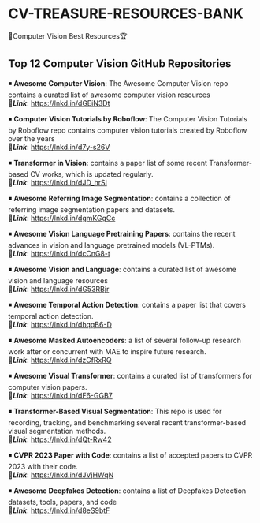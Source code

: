 # CV-TREASURE-RESOURCES-BANK
🥇Computer Vision Best Resources🏆

## Top 12 Computer Vision GitHub Repositories

◾ **Awesome Computer Vision**: The Awesome Computer Vision repo contains a curated list of awesome computer vision resources               
🔗***Link***: https://lnkd.in/dGEiN3Dt

◾ **Computer Vision Tutorials by Roboflow**: The Computer Vision Tutorials by Roboflow repo contains computer vision tutorials created by Roboflow over the years         
🔗***Link***: https://lnkd.in/d7y-s26V

◾ **Transformer in Vision**: contains a paper list of some recent Transformer-based CV works, which is updated regularly.                         
🔗***Link***: https://lnkd.in/dJD_hrSi

◾ **Awesome Referring Image Segmentation**: contains a collection of referring image segmentation papers and datasets.                       
🔗***Link***: https://lnkd.in/dgmKGgCc

◾ **Awesome Vision Language Pretraining Papers**: contains the recent advances in vision and language pretrained models (VL-PTMs).                           
🔗***Link***: https://lnkd.in/dcCnG8-t

◾ **Awesome Vision and Language**: contains a curated list of awesome vision and language resources                            
🔗***Link***: https://lnkd.in/dG53RBjr

◾ **Awesome Temporal Action Detection**: contains a paper list that covers temporal action detection.             
🔗***Link***: https://lnkd.in/dhqqB6-D

◾ **Awesome Masked Autoencoders**:  a list of several follow-up research work after or concurrent with MAE to inspire future research.                         
🔗***Link***: https://lnkd.in/dzCfRxRQ

◾ **Awesome Visual Transformer**: contains a curated list of transformers for computer vision papers.                                                
🔗***Link***: https://lnkd.in/dF6-GGB7

◾ **Transformer-Based Visual Segmentation**: This repo is used for recording, tracking, and benchmarking several recent transformer-based visual segmentation methods.       
🔗***Link***: https://lnkd.in/dQt-Rw42

◾ **CVPR 2023 Paper with Code**: contains a list of accepted papers to CVPR 2023 with their code.                                
🔗***Link***: https://lnkd.in/dJVjHWqN

◾ **Awesome Deepfakes Detection**: contains a list of Deepfakes Detection datasets, tools, papers, and code                                                  
🔗***Link***: https://lnkd.in/d8eS9btF

